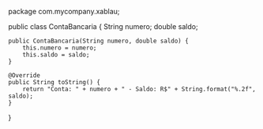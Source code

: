 package com.mycompany.xablau;

public class ContaBancaria {
    String numero;
    double saldo;

    public ContaBancaria(String numero, double saldo) {
        this.numero = numero;
        this.saldo = saldo;
    }

    @Override
    public String toString() {
        return "Conta: " + numero + " - Saldo: R$" + String.format("%.2f", saldo);
    }
}
